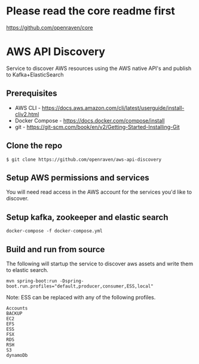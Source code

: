 # Please read the core readme first
https://github.com/openraven/core

# AWS API Discovery

Service to discover AWS resources using the AWS native API's and publish to Kafka+ElasticSearch

## Prerequisites

* AWS CLI - https://docs.aws.amazon.com/cli/latest/userguide/install-cliv2.html
* Docker Compose - https://docs.docker.com/compose/install
* git - https://git-scm.com/book/en/v2/Getting-Started-Installing-Git

## Clone the repo

```console
$ git clone https://github.com/openraven/aws-api-discovery
```
## Setup AWS permissions and services

You will need read access in the AWS account for the services you'd like to discover.

## Setup kafka, zookeeper and elastic search

    docker-compose -f docker-compose.yml

## Build and run from source

The following will startup the service to discover aws assets and write them to elastic search.

    mvn spring-boot:run -Dspring-boot.run.profiles="default,producer,consumer,ESS,local" 
    
Note: ESS can be replaced with any of the following profiles.


    Accounts
    BACKUP
    EC2
    EFS
    ESS
    FSX
    RDS
    RSH
    S3
    dynamoDb
